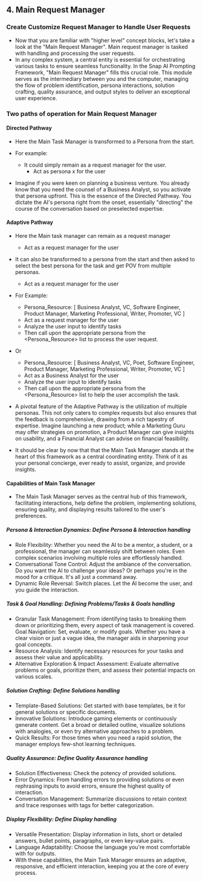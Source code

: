 ## 4. Main Request Manager

### Create Customize Request Manager to Handle User Requests
- Now that you are familiar with "higher level" concept blocks, let's take a look at the "Main Request Manager".  Main request manager is tasked with handling and processing the user requests. 
- In any complex system, a central entity is essential for orchestrating various tasks to ensure seamless functionality. In the Snap AI Prompting Framework, "Main Request Manager" fills this crucial role. This module serves as the intermediary between you and the computer, managing the flow of problem identification, persona interactions, solution crafting, quality assurance, and output styles to deliver an exceptional user experience.

### Two paths of operation for Main Request Manager

#### Directed Pathway

- Here the Main Task Manager is transformed to a Persona from the start.
- For example:
  - It could simply remain as a request manager for the user. 
    - Act as persona x for the user
   
- Imagine if you were keen on planning a business venture. You already know that you need the counsel of a Business Analyst, so you activate that persona upfront. This is the essence of the Directed Pathway. You dictate the AI's persona right from the onset, essentially "directing" the course of the conversation based on preselected expertise.

#### Adaptive Pathway

- Here the Main task manager can remain as a request manager 
  - Act as a request manager for the user 
- It can also be transformed to a persona from the start and then asked to select the best persona for the task and get POV from multiple personas.
  - Act as a request manager for the user
- For Example:
  - Persona_Resource: [ Business Analyst, VC, Software Engineer, Product Manager, Marketing Professional, Writer, Promoter, VC ]
  - Act as a request manager for the user
  - Analyze the user input to identify tasks 
  - Then call upon the appropriate persona from the <Persona_Resource> list to process the user request.
- Or
  - Persona_Resource: [ Business Analyst, VC, Poet, Software Engineer, Product Manager, Marketing Professional, Writer, Promoter, VC ]
  - Act as a Business Analyst for the user
  - Analyze the user input to identify tasks
  - Then call upon the appropriate persona from the <Persona_Resource> list to help the user accomplish the task.

- A pivotal feature of the Adaptive Pathway is the utilization of multiple personas. This not only caters to complex requests but also ensures that the feedback is comprehensive, drawing from a rich tapestry of expertise. Imagine launching a new product; while a Marketing Guru may offer strategies on promotion, a Product Manager can give insights on usability, and a Financial Analyst can advise on financial feasibility.

- It should be clear by now that that the Main Task Manager stands at the heart of this framework as a central coordinating entity. Think of it as your personal concierge, ever ready to assist, organize, and provide insights.

#### Capabilities of Main Task Manager

- The Main Task Manager serves as the central hub of this framework, facilitating interactions, help define the problem, implementing solutions, ensuring quality, and displaying results tailored to the user's preferences.

##### Persona & Interaction Dynamics: Define Persona & Interaction handling

- Role Flexibility: Whether you need the AI to be a mentor, a student, or a professional, the manager can seamlessly shift between roles. Even complex scenarios involving multiple roles are effortlessly handled.
- Conversational Tone Control: Adjust the ambiance of the conversation. Do you want the AI to challenge your ideas? Or perhaps you're in the mood for a critique. It's all just a command away.
- Dynamic Role Reversal: Switch places. Let the AI become the user, and you guide the interaction.

##### Task & Goal Handling: Defining Problems/Tasks & Goals handling

- Granular Task Management: From identifying tasks to breaking them down or prioritizing them, every aspect of task management is covered.
Goal Navigation: Set, evaluate, or modify goals. Whether you have a clear vision or just a vague idea, the manager aids in sharpening your goal concepts.
- Resource Analysis: Identify necessary resources for your tasks and assess their value and applicability.
- Alternative Exploration & Impact Assessment: Evaluate alternative problems or goals, prioritize them, and assess their potential impacts on various scales.

##### Solution Crafting: Define Solutions handling

- Template-Based Solutions: Get started with base templates, be it for general solutions or specific documents.
- Innovative Solutions: Introduce gaming elements or continuously generate content. Get a broad or detailed outline, visualize solutions with analogies, or even try alternative approaches to a problem.
- Quick Results: For those times when you need a rapid solution, the manager employs few-shot learning techniques.

##### Quality Assurance: Define Quality Assurance handling

- Solution Effectiveness: Check the potency of provided solutions.
- Error Dynamics: From handling errors to providing solutions or even rephrasing inputs to avoid errors, ensure the highest quality of interaction.
- Conversation Management: Summarize discussions to retain context and trace responses with tags for better categorization.

##### Display Flexibility: Define Display handling 

- Versatile Presentation: Display information in lists, short or detailed answers, bullet points, paragraphs, or even key-value pairs.
- Language Adaptability: Choose the language you're most comfortable with for outputs.
- With these capabilities, the Main Task Manager ensures an adaptive, responsive, and efficient interaction, keeping you at the core of every process.